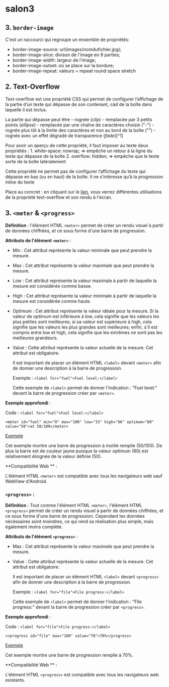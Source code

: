 # salon3

## 3. `border-image`

C'est un raccourci qui regroupe un ensemble de propriétés: 
- border-image-source: url(images/nomdufichier.jpg);
- border-image-slice: divison de l'image en 9 parties;
- border-image-width: largeur de l'image;
- border-image-outset: où se place sur la bordure;
- border-image-repeat: valeurs = repeat round space stretch


## 2. Text-Overflow


Text-overflow est une propriété CSS qui permet de configurer l’affichage de la partie d’un texte qui dépasse de son contenant,  càd de la boîte dans laquelle il est inclus.

La partie qui dépasse peut être
	- rognée (*clip*)
	- remplacée par 3 petits points (*ellipse*)
	- remplacée par une chaîne de caractères choisie ("-") 
	- rognée plus tôt à la limite des caractères et non au bord de la boîte ("") 
	- rognée avec un effet dégradé de transparence (*fade*)[^1]
 		

Pour avoir un aperçu de cette propriété, il faut imposer au texte deux propriétés :
	1. white-space: nowrap;  => empêche un retour à la ligne du texte qui dépasse de la boîte
    2. overflow: hidden;     => empêche que le texte sorte de la boîte latéralement

Cette propriété ne permet pas de configurer l’affichage du texte qui dépasse en bas (ou en haut) de la boîte.
Il ne s’intéresse qu’à la progression *inline* du texte

Place au concret : en cliquant sur le [lien](https://www.cepegra-labs.be/webdesign/fed2023/louis/text-overflow/), vous verrez différentes utilisations de la propriété text-overflow et son rendu à l'écran.



## 3. `<meter` & `<progress>`

**Définition** : l'élément HTML `<meter>` permet de créer un rendu visuel à partir de données chiffrées, et ce sous forme d'une barre de progression.

**Attributs de l'élément `<meter>`** :
 - Min : Cet attribut représente la valeur minimale que peut prendre la mesure.
 - Max : Cet attribut représente la valeur maximale que peut prendre la mesure.
 - Low : Cet attribut représente la valeur maximale à partir de laquelle la mesure est considérée comme basse.
 - High : Cet attribut représente la valeur minimale à partir de laquelle la mesure est considérée comme haute.
 - Optimum : Cet attribut représente la valeur idéale pour la mesure. Si la valeur de optimum est inférieure à low, cela signifie que les valeurs les plus petites sont meilleures; si sa valeur est supérieure à high, cela signifie que les valeurs les plus grandes sont meilleures; enfin, s'il est compris entre low et high, cela signifie que les extrêmes ne sont pas les meilleures grandeurs.
 - Value : Cette attribut représente la valeur actuelle de la mesure. Cet attribut est obligatoire.

   Il est important de placer un élément HTML `<label>` devant `<meter>` afin de donner une description à la barre de progression.

   Exemple : `<label for="fuel">Fuel level:</label>`

   Cette exemple de `<label>` permet de donner l'indication : "Fuel level:" devant la barre de progression créer par `<meter>`.

**Exemple approfondi** : 

   Code : `<label for="fuel">Fuel level:</label>`

   `<meter id="fuel" min="0" max="100" low="33" high="66" optimum="80" value="50">at 50/100</meter>`

[Exemple](http://cepegra-labs.be/webdesign/fed2023/oliver/03_html-css/02_Tests&Exercices/29_Exemple_De_Meter/index)

   Cet exemple montre une barre de progression à moitié remplie (50/100). De plus la barre est de couleur jaune puisque la valeur optimum (80) est relativement éloignée de la valeur définie (50).

**Compatibilité Web ** : 

   L'élément HTML `<meter>` est compatible avec tous les navigateurs web sauf WebView d'Android.

### `<progress>` :

**Définition** : Tout comme l'élément HTML `<meter>`, l'élément HTML `<progress>` permet de créer un rendu visuel à partir de données chiffrées, et ce sous forme d'une barre de progression. Cependant les données nécéssaires soint moindres, ce qui rend sa réalisation plus simple, mais également moins complète.

**Attributs de l'élément `<progress>`** :
 
 - Max : Cet attribut représente la valeur maximale que peut prendre la mesure.
 
 - Value : Cette attribut représente la valeur actuelle de la mesure. Cet attribut est obligatoire.

   Il est important de placer un élément HTML `<label>` devant `<progress>` afin de donner une description à la barre de progression.

   Exemple : `<label for="file">File progress:</label>`

   Cette exemple de `<label>` permet de donner l'indication : "File progress:" devant la barre de progression créer par `<progress>`.

**Exemple approfondi** : 

   Code : `<label for="file">File progress:</label>`

   `<<progress id="file" max="100" value="70">70%</progress>`


[Exemple](http://cepegra-labs.be/webdesign/fed2023/oliver/03_html-css/02_Tests&Exercices/29_Exemple_De_Progress/index)


   Cet exemple montre une barre de progression remplie à 70%.


**Compatibilité Web ** : 

   L'élément HTML `<progress>` est compatible avec tous les navigateurs web existants.





